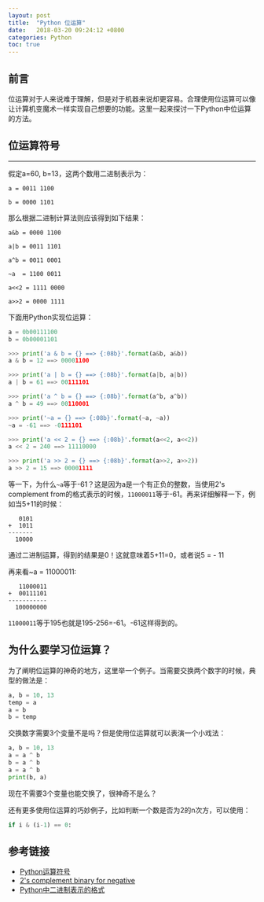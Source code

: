 ```yaml
---
layout: post
title:  "Python 位运算"
date:   2018-03-20 09:24:12 +0800
categories: Python
toc: true
---
```


## 前言

位运算对于人来说难于理解，但是对于机器来说却更容易。合理使用位运算可以像让计算机变魔术一样实现自己想要的功能。这里一起来探讨一下Python中位运算的方法。

## 位运算符号
---

假定a=60, b=13，这两个数用二进制表示为：
```
a = 0011 1100

b = 0000 1101
```
那么根据二进制计算法则应该得到如下结果：
```
a&b = 0000 1100

a|b = 0011 1101

a^b = 0011 0001

~a  = 1100 0011

a<<2 = 1111 0000

a>>2 = 0000 1111
```

下面用Python实现位运算：
```python
a = 0b00111100
b = 0b00001101

>>> print('a & b = {} ==> {:08b}'.format(a&b, a&b))
a & b = 12 ==> 00001100

>>> print('a | b = {} ==> {:08b}'.format(a|b, a|b))
a | b = 61 ==> 00111101

>>> print('a ^ b = {} ==> {:08b}'.format(a^b, a^b))
a ^ b = 49 ==> 00110001

>>> print('~a = {} ==> {:08b}'.format(~a, ~a))
~a = -61 ==> -0111101

>>> print('a << 2 = {} ==> {:08b}'.format(a<<2, a<<2))
a << 2 = 240 ==> 11110000

>>> print('a >> 2 = {} ==> {:08b}'.format(a>>2, a>>2))
a >> 2 = 15 ==> 00001111
```

等一下，为什么`~a`等于-61？这是因为a是一个有正负的整数，当使用2's complement from的格式表示的时候，`11000011`等于-61。再来详细解释一下，例如当5+11的时候：
```
   0101
+  1011
-------
  10000
```
通过二进制运算，得到的结果是0！这就意味着5+11=0，或者说5 = - 11

再来看~a = 11000011:
```
   11000011
+  00111101
-----------
  100000000
```
`11000011`等于195也就是195-256=-61。-61这样得到的。

## 为什么要学习位运算？

为了阐明位运算的神奇的地方，这里举一个例子。当需要交换两个数字的时候，典型的做法是：
```python
a, b = 10, 13
temp = a
a = b
b = temp
```
交换数字需要3个变量不是吗？但是使用位运算就可以表演一个小戏法：
```python
a, b = 10, 13
a = a ^ b
b = a ^ b
a = a ^ b
print(b, a)
```
现在不需要3个变量也能交换了，很神奇不是么？

还有更多使用位运算的巧妙例子，比如判断一个数是否为2的n次方，可以使用：
```python
if i & (i-1) == 0:
```

## 参考链接
* [Python运算符号](https://www.tutorialspoint.com/python/python_basic_operators.htm)
* [2's complement binary for negative](http://grokbase.com/t/python/tutor/1451z5jy6t/2s-complement-binary-for-negative)
* [Python中二进制表示的格式](https://stackoverflow.com/questions/16926130/convert-to-binary-and-keep-leading-zeros-in-python)
